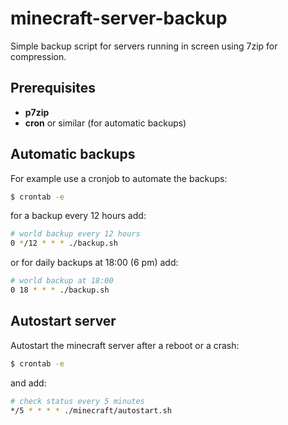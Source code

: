 # minecraft-server-backup
Simple backup script for servers running in screen using 7zip for compression.

## Prerequisites
- **p7zip**
- **cron** or similar (for automatic backups)

## Automatic backups
For example use a cronjob to automate the backups:

```bash
$ crontab -e
```

for a backup every 12 hours add:
```bash
# world backup every 12 hours
0 */12 * * * ./backup.sh
```

or for daily backups at 18:00 (6 pm) add:

```bash
# world backup at 18:00
0 18 * * * ./backup.sh
```

## Autostart server
Autostart the minecraft server after a reboot or a crash:

```bash
$ crontab -e
```

and add:

```bash
# check status every 5 minutes
*/5 * * * * ./minecraft/autostart.sh
```
